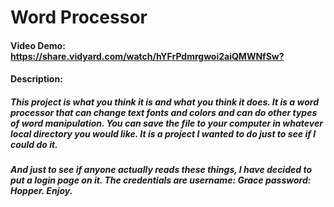 # **Word Processor**
#### Video Demo:  <https://share.vidyard.com/watch/hYFrPdmrgwoi2aiQMWNfSw?>
#### Description:
##### This project is what you think it is and what you think it does. It is a word processor that can change text fonts and colors and can do other types of word manipulation. You can save the file to your computer in whatever local directory you would like. It is a project I wanted to do just to see if I could do it.
##### And just to see if anyone actually reads these things, I have decided to put a login page on it. The credentials are username: Grace password: Hopper. Enjoy.
